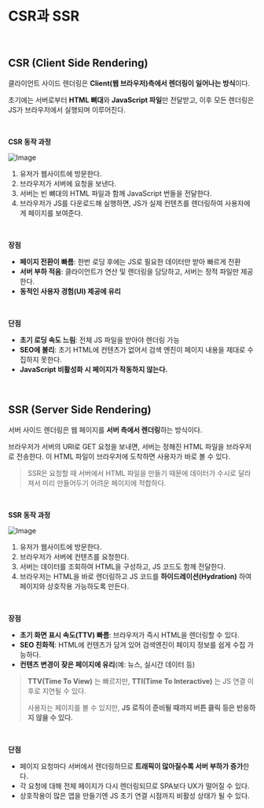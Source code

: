 # CSR과 SSR

<br />

## CSR (Client Side Rendering)

클라이언트 사이드 렌더링은 **Client(웹 브라우저)측에서 렌더링이 일어나는 방식**이다.

초기에는 서버로부터 **HTML 뼈대**와 **JavaScript 파일**만 전달받고, 이후 모든 렌더링은 JS가 브라우저에서 실행되며 이루어진다.

<br />

**CSR 동작 과정**

![Image](https://github.com/user-attachments/assets/bdd8ca3b-b8dd-49a3-82a8-4ce55b7db40f)

1. 유저가 웹사이트에 방문한다.
2. 브라우저가 서버에 요청을 보낸다.
3. 서버는 빈 뼈대의 HTML 파일과 함께 JavaScript 번들을 전달한다.
4. 브라우저가 JS를 다운로드해 실행하면, JS가 실제 컨텐츠를 렌더링하여 사용자에게 페이지를 보여준다.

<br />

**장점**

- **페이지 전환이 빠름**: 한번 로딩 후에는 JS로 필요한 데이터만 받아 빠르게 전환
- **서버 부하 적음**: 클라이언트가 연산 및 렌더링을 담당하고, 서버는 정적 파일만 제공한다.
- **동적인 사용자 경험(UI) 제공에 유리**

<br />

**단점**

- **초기 로딩 속도 느림**: 전체 JS 파일을 받아야 렌더링 가능
- **SEO에 불리**: 초기 HTML에 컨텐츠가 없어서 검색 엔진이 페이지 내용을 제대로 수집하지 못한다.
- **JavaScript 비활성화 시 페이지가 작동하지 않는다.**

<br />

## SSR (Server Side Rendering)

서버 사이드 렌더링은 웹 페이지를 **서버 측에서 렌더링**하는 방식이다.

브라우저가 서버의 URI로 GET 요청을 보내면, 서버는 정해진 HTML 파일을 브라우저로 전송한다. 이 HTML 파일이 브라우저에 도착하면 사용자가 바로 볼 수 있다.

> SSR은 요청할 때 서버에서 HTML 파일을 만들기 때문에 데이터가 수시로 달라져서 미리 만들어두기 어려운 페이지에 적합하다.

<br />

**SSR 동작 과정**

![Image](https://github.com/user-attachments/assets/1bf97c42-e24b-4234-9948-aecb1dab4073)

1. 유저가 웹사이트에 방문한다.
2. 브라우저가 서버에 컨텐츠를 요청한다.
3. 서버는 데이터를 조회하여 HTML을 구성하고, JS 코드도 함께 전달한다.
4. 브라우저는 HTML을 바로 렌더링하고 JS 코드를 **하이드레이션(Hydration)** 하여 페이지와 상호작용 가능하도록 만든다.

<br />

**장점**

- **초기 화면 표시 속도(TTV) 빠름**: 브라우저가 즉시 HTML을 렌더링할 수 있다.
- **SEO 친화적**: HTML에 컨텐츠가 담겨 있어 검색엔진이 페이지 정보를 쉽게 수집 가능하다.
- **컨텐츠 변경이 잦은 페이지에 유리**(예: 뉴스, 실시간 데이터 등)

> **TTV(Time To View)** 는 빠르지만, **TTI(Time To Interactive)** 는 JS 연결 이후로 지연될 수 있다.
>
> 사용자는 페이지를 볼 수 있지만, **JS 로직이 준비될 때까지 버튼 클릭 등은 반응하지 않을 수 있다.**

<br />

**단점**

- 페이지 요청마다 서버에서 렌더링하므로 **트래픽이 많아질수록 서버 부하가 증가**한다.
- 각 요청에 대해 전체 페이지가 다시 렌더링되므로 SPA보다 UX가 떨어질 수 있다.
- 상호작용이 많은 앱을 만들기엔 JS 초기 연결 시점까지 비활성 상태가 될 수 있다.

